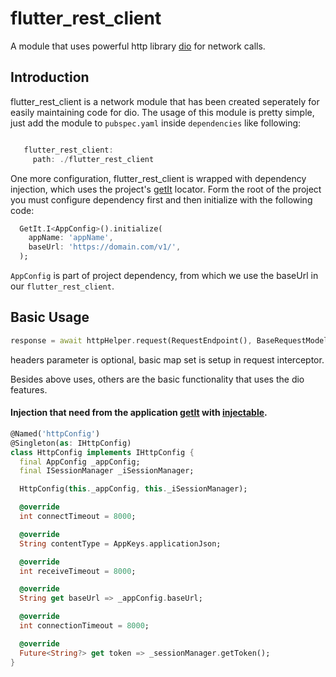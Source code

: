 # flutter_rest_client

A module that uses powerful http library [dio](https://pub.dev/packages/dio) for network calls.

## Introduction
flutter_rest_client is a network module that has been created seperately for easily maintaining code for dio. The usage of this module is pretty simple,
just add the module to `pubspec.yaml` inside `dependencies` like following:
```dart

   flutter_rest_client:
     path: ./flutter_rest_client
```
 One more configuration, flutter_rest_client is wrapped with dependency injection, which uses the project's [getIt](https://pub.dev/packages/get_it) locator. Form the root of the project you must configure dependency first and then initialize with the following code:

```dart
  GetIt.I<AppConfig>().initialize(
    appName: 'appName',
    baseUrl: 'https://domain.com/v1/',
  );
```

 `AppConfig` is part of project dependency, from which we use the baseUrl in our `flutter_rest_client`.

 ## Basic Usage
```dart
response = await httpHelper.request(RequestEndpoint(), BaseRequestModel(),headers: {});
```
headers parameter is optional, basic map set is setup in request interceptor.

Besides above uses, others are the basic functionality that uses the dio features.

#### Injection that need from the application [getIt](https://pub.dev/packages/get_it) with [injectable](https://pub.dev/packages/injectable).

```dart
@Named('httpConfig')
@Singleton(as: IHttpConfig)
class HttpConfig implements IHttpConfig {
  final AppConfig _appConfig;
  final ISessionManager _iSessionManager;

  HttpConfig(this._appConfig, this._iSessionManager);

  @override
  int connectTimeout = 8000;

  @override
  String contentType = AppKeys.applicationJson;

  @override
  int receiveTimeout = 8000;

  @override
  String get baseUrl => _appConfig.baseUrl;

  @override
  int connectionTimeout = 8000;

  @override
  Future<String?> get token => _sessionManager.getToken();
}
```